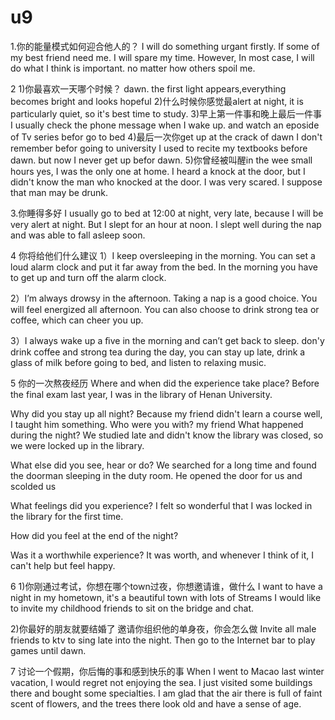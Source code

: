 # u9
1.你的能量模式如何迎合他人的？
I will do something urgant firstly. If some of my best friend need me. I will spare my time. However, In most case, I will do what I think is important. no matter how others spoil me.

2 1)你最喜欢一天哪个时候？
dawn. the first light appears,everything becomes bright and looks hopeful
2)什么时候你感觉最alert
at night, it is particularly quiet, so it's best time to study.
3)早上第一件事和晚上最后一件事
I usually check the phone message when I wake up. and watch an eposide of Tv series befor go to bed
4)最后一次你get up at the crack of dawn
I don't remember befor going to university I used to recite my textbooks before dawn. but now I never get up befor dawn.
5)你曾经被叫醒in the wee small hours
yes, I was the only one at home. I heard a knock at the door, but I didn't know the man who knocked at the door. 
I was very scared. I suppose that man may be drunk.

3.你睡得多好
I usually go to bed at 12:00 at night, very late, because I will be very alert at night. 
But I slept for an hour at noon. I slept well during the nap and was able to fall asleep soon.

4 你将给他们什么建议
1）I keep oversleeping in the morning.
You can set a loud alarm clock and put it far away from the bed. 
In the morning you have to get up and turn off the alarm clock.

2）I’m always drowsy in the afternoon.
Taking a nap is a good choice. You will feel energized all afternoon.
You can also choose to drink strong tea or coffee, which can cheer you up.

3）I always wake up a ﬁve in the morning and can’t get back to sleep. 
don'y drink coffee and strong tea during the day, you can stay up late, drink a glass of milk before going to bed, and listen to relaxing music.

5 你的一次熬夜经历
Where and when did the experience take place?
Before the final exam last year, I was in the library of Henan University.

Why did you stay up all night?
Because my friend didn't learn a course well, I taught him something.
Who were you with?
my friend
What happened during the night?
We studied late and didn't know the library was closed, so we were locked up in the library.

What else did you see, hear or do?
We searched for a long time and found the doorman sleeping in the duty room.
He opened the door for us and scolded us

What feelings did you experience?
I felt so wonderful that I was locked in the library for the first time.

How did you feel at the end of the night?

Was it a worthwhile experience?
It was worth, and whenever I think of it, I can't help but feel happy.

6 1)你刚通过考试，你想在哪个town过夜，你想邀请谁，做什么
I want to have a night in my hometown, it's a beautiful town with lots of Streams
I would like to invite my childhood friends to sit on the bridge and chat.

2)你最好的朋友就要结婚了 邀请你组织他的单身夜，你会怎么做
Invite all male friends to ktv to sing late into the night. 
Then go to the Internet bar to play games until dawn.

7 讨论一个假期，你后悔的事和感到快乐的事
When I went to Macao last winter vacation, I would regret not enjoying the sea. I just visited some buildings there and bought some specialties. 
I am glad that the air there is full of faint scent of flowers, and the trees there look old and have a sense of age.

